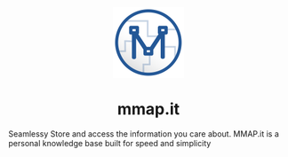<p align="center" style="text-align: center;">
  <a href="https://super-productivity.com/">
    <img align="center" alt="Logo" src="build/icon.png" width="128px"/>
  </a>
  <h1 align="center">mmap.it</h1>
</p>

Seamlessy Store and access the information you care about. MMAP.it is a personal knowledge base built for speed and simplicity 
